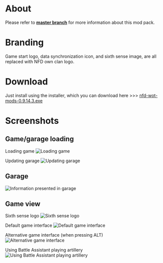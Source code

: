 # About #
Please refer to **[master branch](https://github.com/atterdag/atterdag-wot-mods)** for more information about this mod pack.

# Branding #
Game start logo, data synchronization icon, and sixth sense image, are all replaced with NFD own clan logo.

# Download #
Just install using the installer, which you can download here >>> [nfd-wot-mods-0.9.14.3.exe](https://dl.dropboxusercontent.com/u/11915528/wot/nfd-wot-mods-0.9.14.3.exe)

# Screenshots #
## Game/garage loading ##
Loading game
![Loading game](https://raw.githubusercontent.com/atterdag/atterdag-wot-mods/nfd/nfd-wot-mods/screenshots/loading.jpg)

Updating garage
![Updating garage](https://raw.githubusercontent.com/atterdag/atterdag-wot-mods/nfd/nfd-wot-mods/screenshots/updating.jpg)

## Garage ##
![Information presented in garage](https://raw.githubusercontent.com/atterdag/atterdag-wot-mods/nfd/nfd-wot-mods/screenshots/garage.jpg)

## Game view ##
Sixth sense logo
![Sixth sense logo](https://raw.githubusercontent.com/atterdag/atterdag-wot-mods/nfd/nfd-wot-mods/screenshots/sixthsense.jpg)

Default game interface
![Default game interface](https://raw.githubusercontent.com/atterdag/atterdag-wot-mods/nfd/nfd-wot-mods/screenshots/default.jpg)

Alternative game interface (when pressing ALT)
![Alternative game interface](https://raw.githubusercontent.com/atterdag/atterdag-wot-mods/nfd/nfd-wot-mods/screenshots/alternative.jpg)

Using Battle Assistant playing artillery
![Using Battle Assistant playing artillery](https://raw.githubusercontent.com/atterdag/atterdag-wot-mods/nfd/nfd-wot-mods/screenshots/battleassistant.jpg)
